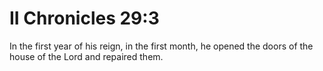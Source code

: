 # II Chronicles 29:3

In the first year of his reign, in the first month, he opened the doors of the house of the Lord and repaired them.
